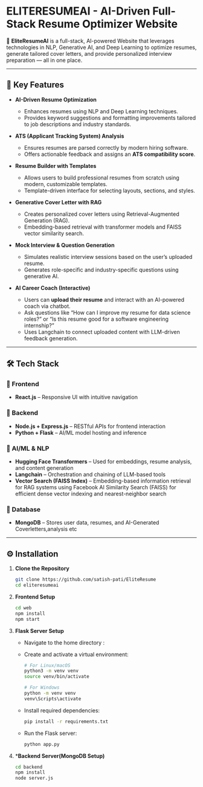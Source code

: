 # ELITERESUMEAI - AI-Driven Full-Stack Resume Optimizer Website

🚀 **EliteResumeAI** is a full-stack, AI-powered Website that leverages technologies in NLP, Generative AI, and Deep Learning to optimize resumes, generate tailored cover letters, and provide personalized interview preparation — all in one place.

---


## 🌟 Key Features

- **AI-Driven Resume Optimization**
  - Enhances resumes using NLP and Deep Learning techniques.
  - Provides keyword suggestions and formatting improvements tailored to job descriptions and industry standards.

- **ATS (Applicant Tracking System) Analysis**
  - Ensures resumes are parsed correctly by modern hiring software.
  - Offers actionable feedback and assigns an **ATS compatibility score**.

- **Resume Builder with Templates**
  - Allows users to build professional resumes from scratch using modern, customizable templates.
  - Template-driven interface for selecting layouts, sections, and styles.

- **Generative Cover Letter with RAG**
  - Creates personalized cover letters using Retrieval-Augmented Generation (RAG).
  - Embedding-based retrieval with transformer models and FAISS vector similarity search.

- **Mock Interview & Question Generation**
  - Simulates realistic interview sessions based on the user’s uploaded resume.
  - Generates role-specific and industry-specific questions using generative AI.

- **AI Career Coach (Interactive)**
  - Users can **upload their resume** and interact with an AI-powered coach via chatbot.
  - Ask questions like “How can I improve my resume for data science roles?” or “Is this resume good for a software engineering internship?”
  - Uses Langchain to connect uploaded content with LLM-driven feedback generation.





---

## 🛠️ Tech Stack

### 🔧 Frontend
- **React.js** – Responsive UI with intuitive navigation

### 🧠 Backend
- **Node.js + Express.js** – RESTful APIs for frontend interaction
- **Python + Flask** – AI/ML model hosting and inference

### 🧪 AI/ML & NLP
- **Hugging Face Transformers** – Used for embeddings, resume analysis, and content generation
- **Langchain** – Orchestration and chaining of LLM-based tools
- **Vector Search (FAISS Index)** – Embedding-based information retrieval for RAG systems using Facebook AI Similarity Search (FAISS) for efficient dense vector indexing and nearest-neighbor search

### 💾 Database
- **MongoDB** – Stores user data, resumes, and AI-Generated Coverletters,analysis etc 

---

## ⚙️ Installation

1. **Clone the Repository**
    ```bash
   git clone https://github.com/satish-pati/EliteResume
   cd eliteresumeai
   ```
2. **Frontend Setup**
   ```bash
   cd web
   npm install
   npm start
   ```
3. **Flask Server Setup**
   - Navigate to the home directory :
   - Create and activate a virtual environment:
     ```bash
     # For Linux/macOS
     python3 -m venv venv
     source venv/bin/activate

     # For Windows
     python -m venv venv
     venv\Scripts\activate
     ```

   - Install required dependencies:
     ```bash
     pip install -r requirements.txt
     ```

   - Run the Flask server:
     ```bash
     python app.py
     ```
5. ***Backend Server(MongoDB Setup)**
   ```bash
   cd backend
   npm install
   node server.js
   ```


